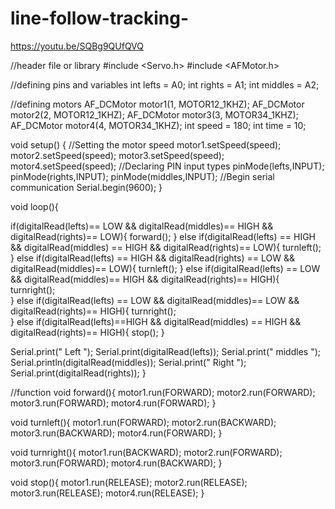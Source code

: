 # line-follow-tracking-
https://youtu.be/SQBg9QUfQVQ

//header file or library 
#include <Servo.h>
#include <AFMotor.h>

//defining pins and variables
int lefts = A0;
int  rights = A1;
int middles = A2;

//defining motors
AF_DCMotor motor1(1, MOTOR12_1KHZ); 
AF_DCMotor motor2(2, MOTOR12_1KHZ);
AF_DCMotor motor3(3, MOTOR34_1KHZ);
AF_DCMotor motor4(4, MOTOR34_1KHZ);
int speed = 180;
int time = 10;

void setup() {
  //Setting the motor speed
  motor1.setSpeed(speed);
  motor2.setSpeed(speed);
  motor3.setSpeed(speed);
  motor4.setSpeed(speed);
  //Declaring PIN input types
  pinMode(lefts,INPUT);
  pinMode(rights,INPUT);
  pinMode(middles,INPUT);
  //Begin serial communication
  Serial.begin(9600);
}

void loop(){

  if(digitalRead(lefts)== LOW && digitalRead(middles)== HIGH && digitalRead(rights)== LOW){
    forward();
  }
  else if(digitalRead(lefts) == HIGH && digitalRead(middles) == HIGH && digitalRead(rights)== LOW){
    turnleft();
  }
  else if(digitalRead(lefts) == HIGH && digitalRead(rights) == LOW && digitalRead(middles)== LOW){
    turnleft();
  }
  else if(digitalRead(lefts) == LOW && digitalRead(middles)== HIGH && digitalRead(rights)== HIGH){
    turnright();  
  }
  else if(digitalRead(lefts) == LOW && digitalRead(middles)== LOW && digitalRead(rights)== HIGH){
    turnright();  
  }
  else if(digitalRead(lefts)==HIGH && digitalRead(middles) == HIGH && digitalRead(rights)== HIGH){
    stop();
  }

  Serial.print(" Left ");
  Serial.print(digitalRead(lefts));
  Serial.print(" middles ");
  Serial.println(digitalRead(middles));
  Serial.print(" Right ");
  Serial.print(digitalRead(rights));
}

//function
void forward(){
  motor1.run(FORWARD);
  motor2.run(FORWARD);
  motor3.run(FORWARD);
  motor4.run(FORWARD);
}

void turnleft(){
  motor1.run(FORWARD);
  motor2.run(BACKWARD);
  motor3.run(BACKWARD);
  motor4.run(FORWARD);
}

void turnright(){
  motor1.run(BACKWARD);
  motor2.run(FORWARD);
  motor3.run(FORWARD);
  motor4.run(BACKWARD);
}

void stop(){
  motor1.run(RELEASE);
  motor2.run(RELEASE);
  motor3.run(RELEASE);
  motor4.run(RELEASE);
}
